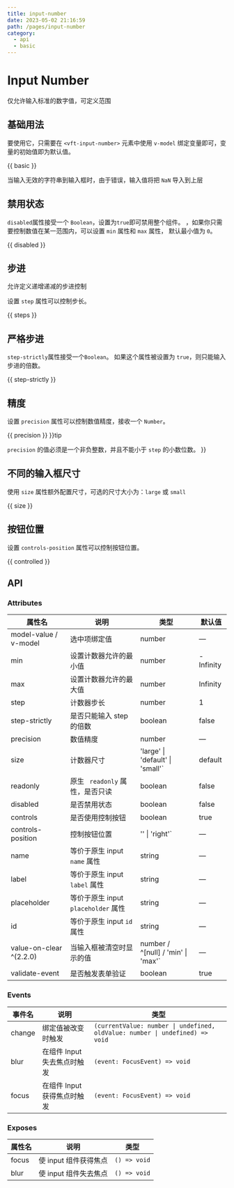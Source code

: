 ```yaml
---
title: input-number
date: 2023-05-02 21:16:59
path: /pages/input-number
category:
  - api
  - basic
---
```



# Input Number

仅允许输入标准的数字值，可定义范围

## 基础用法

要使用它，只需要在 `<vft-input-number>` 元素中使用 `v-model` 绑定变量即可，变量的初始值即为默认值。

{{ basic }}

当输入无效的字符串到输入框时，由于错误，输入值将把 `NaN` 导入到上层

## 禁用状态

`disabled`属性接受一个 `Boolean`，设置为`true`即可禁用整个组件。
，如果你只需要控制数值在某一范围内，可以设置 `min` 属性和 `max` 属性， 默认最小值为 `0`。

{{ disabled }}

## 步进

允许定义递增递减的步进控制

设置 `step` 属性可以控制步长。

{{ steps }}

## 严格步进

`step-strictly`属性接受一个`Boolean`。 如果这个属性被设置为 `true`，则只能输入步进的倍数。

{{ step-strictly }}

## 精度

设置 `precision` 属性可以控制数值精度，接收一个 `Number`。

{{ precision }} }}tip

`precision` 的值必须是一个非负整数，并且不能小于 `step` 的小数位数。 }}

## 不同的输入框尺寸

使用 `size` 属性额外配置尺寸，可选的尺寸大小为：`large` 或 `small`

{{ size }}

## 按钮位置

设置 `controls-position` 属性可以控制按钮位置。

{{ controlled }}

## API

### Attributes

| 属性名                     | 说明                           | 类型                                             | 默认值       |
| ----------------------- | ---------------------------- | ---------------------------------------------- | --------- |
| model-value / v-model   | 选中项绑定值                       | number                                      | —         |
| min                     | 设置计数器允许的最小值                  | number                                      | -Infinity |
| max                     | 设置计数器允许的最大值                  | number                                      | Infinity  |
| step                    | 计数器步长                        | number                                      | 1         |
| step-strictly           | 是否只能输入 step 的倍数              | boolean                                     | false     |
| precision               | 数值精度                         | number                                      | —         |
| size                    | 计数器尺寸                        | 'large' \| 'default' \| 'small'`     | default   |
| readonly                | 原生 ` readonly` 属性，是否只读       | boolean                                     | false     |
| disabled                | 是否禁用状态                       | boolean                                     | false     |
| controls                | 是否使用控制按钮                     | boolean                                     | true      |
| controls-position       | 控制按钮位置                       | '' \| 'right'`                        | —         |
| name                    | 等价于原生 input `name` 属性        | string                                      | —         |
| label                   | 等价于原生 input `label` 属性       | string                                      | —         |
| placeholder             | 等价于原生 input `placeholder` 属性 | string                                      | —         |
| id                      | 等价于原生 input `id` 属性          | string                                      | —         |
| value-on-clear ^(2.2.0) | 当输入框被清空时显示的值                 | number / ^[null] / 'min' \| 'max'` | —         |
| validate-event          | 是否触发表单验证                     | boolean                                     | true      |

### Events

| 事件名    | 说明                | 类型                                                                                           |
| ------ | ----------------- | -------------------------------------------------------------------------------------------- |
| change | 绑定值被改变时触发         | `(currentValue: number \| undefined, oldValue: number \| undefined) => void` |
| blur   | 在组件 Input 失去焦点时触发 | `(event: FocusEvent) => void`                                                  |
| focus  | 在组件 Input 获得焦点时触发 | `(event: FocusEvent) => void`                                                  |

### Exposes

| 属性名    | 说明             | 类型                         |
| ----- | -------------- | -------------------------- |
| focus | 使 input 组件获得焦点 | `() => void` |
| blur  | 使 input 组件失去焦点 | `() => void` |
